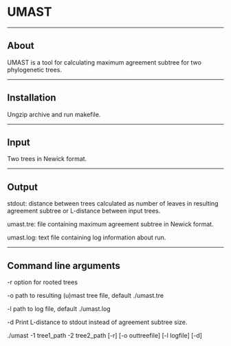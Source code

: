 # UMAST

-----
About
-----
UMAST is a tool for calculating maximum agreement subtree for two phylogenetic 
trees.

------------
Installation
------------
Ungzip archive and run makefile.

-----
Input
-----
Two trees in Newick format.

------
Output
------
stdout: distance between trees calculated as number of leaves in resulting 
agreement subtree or L-distance between input trees.

umast.tre: file containing maximum agreement subtree in Newick format.

umast.log: text file containing log information about run.

----------------------
Command line arguments
----------------------

-r option for rooted trees

-o path to resulting (u)mast tree file, default ./umast.tre

-l path to log file, default ./umast.log

-d Print L-distance to stdout instead of agreement subtree size.

./umast -1 tree1_path -2 tree2_path [-r] [-o outtreefile] [-l logfile] [-d]
